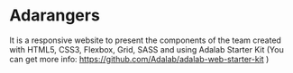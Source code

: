 # Adarangers

It is a responsive website to present the components of the team created with HTML5, CSS3, Flexbox, Grid, SASS and using Adalab Starter Kit (You can get more info: https://github.com/Adalab/adalab-web-starter-kit )



